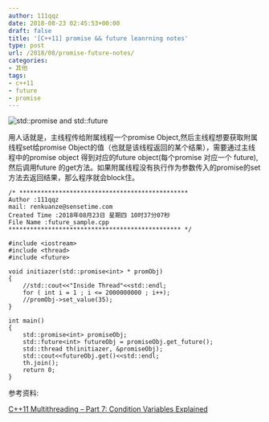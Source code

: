 ```yaml
---
author: 111qqz
date: 2018-08-23 02:45:53+00:00
draft: false
title: '[C++11] promise && future leanrning notes'
type: post
url: /2018/08/promise-future-notes/
categories:
- 其他
tags:
- c++11
- future
- promise
---
```


![std::promise and std::future](https://thispointer.com//wp-content/uploads/2015/06/promise.png)




用人话就是，主线程传给附属线程一个promise Object,然后主线程想要获取附属线程set给promise Object的值（也就是该线程返回的某个结果），需要通过主线程中的promise object 得到对应的future object(每个promise 对应一个 future),然后调用future 的get方法。如果附属线程没有执行作为参数传入的promise的set方法去返回结果，那么程序就会block住。

    
    /* ***********************************************
    Author :111qqz
    mail: renkuanze@sensetime.com
    Created Time :2018年08月23日 星期四 10时37分07秒
    File Name :future_sample.cpp
    ************************************************ */
    
    #include <iostream>
    #include <thread>
    #include <future>
     
    void initiazer(std::promise<int> * promObj)
    {
        //std::cout<<"Inside Thread"<<std::endl;     
        for ( int i = 1 ; i <= 2000000000 ; i++);
        //promObj->set_value(35);
    }
     
    int main()
    {
        std::promise<int> promiseObj;
        std::future<int> futureObj = promiseObj.get_future();
        std::thread th(initiazer, &promiseObj);
        std::cout<<futureObj.get()<<std::endl;
        th.join();
        return 0;
    }
    




参考资料:

[C++11 Multithreading – Part 7: Condition Variables Explained](https://thispointer.com/c11-multithreading-part-8-stdfuture-stdpromise-and-returning-values-from-thread/)




